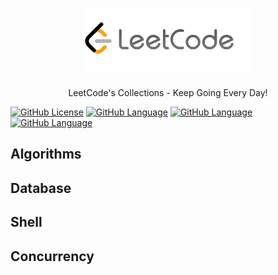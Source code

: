 <h1 align="center">
  <a href="https://leetcode.com">
    <img src="https://github.com/KevinAo22/leetcode-collections/raw/main/assets/leetcode-logo.png" alt="LeetCode Logo" height="100">
  </a>
</h1>

<p align="center">LeetCode's Collections - Keep Going Every Day!</p>

[![GitHub License](https://img.shields.io/badge/license-MIT-brightgreen.svg)](https://github.com/KevinAo22/leetcode/blob/master/LICENSE) [![GitHub Language](https://img.shields.io/badge/language-Swift-orange.svg)](https://swift.org) [![GitHub Language](https://img.shields.io/badge/language-TypeScript-blue)](https://www.typescriptlang.org) [![GitHub Language](https://img.shields.io/badge/language-Rust-red.svg)](https://www.rust-lang.org)

## Algorithms

## Database

## Shell

## Concurrency
